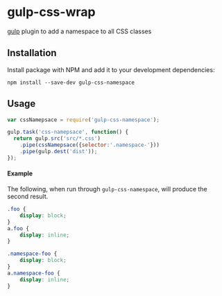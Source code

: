 # gulp-css-wrap

[gulp](http://gulpjs.com/) plugin to add a namespace to all CSS classes

## Installation

Install package with NPM and add it to your development dependencies:

```
npm install --save-dev gulp-css-namespace
```

## Usage

```javascript
var cssNamepsace = require('gulp-css-namespace');

gulp.task('css-namepsace', function() {
  return gulp.src('src/*.css')
	.pipe(cssNamepsace({selector:'.namespace-'}))
	.pipe(gulp.dest('dist'));
});
```
#### Example

The following, when run through `gulp-css-namespace`, will produce the second result.

```css
.foo {
	display: block;
}
a.foo {
	display: inline;
}
```

```css
.namespace-foo {
	display: block;
}
a.namespace-foo {
	display: inline;
}
```
